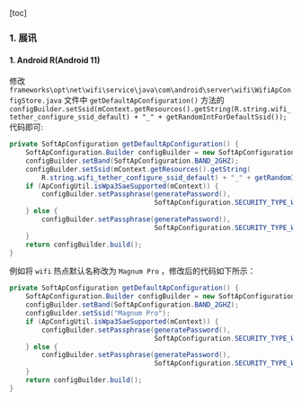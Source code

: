 [toc]

### 1. 展讯

#### 1. Android R(Android 11)

修改 `frameworks\opt\net\wifi\service\java\com\android\server\wifi\WifiApConfigStore.java` 文件中 `getDefaultApConfiguration()` 方法的 `configBuilder.setSsid(mContext.getResources().getString(R.string.wifi_tether_configure_ssid_default) + "_" + getRandomIntForDefaultSsid());` 代码即可:

```java
private SoftApConfiguration getDefaultApConfiguration() {
    SoftApConfiguration.Builder configBuilder = new SoftApConfiguration.Builder();
    configBuilder.setBand(SoftApConfiguration.BAND_2GHZ);
    configBuilder.setSsid(mContext.getResources().getString(
        R.string.wifi_tether_configure_ssid_default) + "_" + getRandomIntForDefaultSsid());
    if (ApConfigUtil.isWpa3SaeSupported(mContext)) {
        configBuilder.setPassphrase(generatePassword(),
                                    SoftApConfiguration.SECURITY_TYPE_WPA3_SAE_TRANSITION);
    } else {
        configBuilder.setPassphrase(generatePassword(),
                                    SoftApConfiguration.SECURITY_TYPE_WPA2_PSK);
    }
    return configBuilder.build();
}
```

例如将 `wifi` 热点默认名称改为 `Magnum Pro` ，修改后的代码如下所示：

```java
private SoftApConfiguration getDefaultApConfiguration() {
    SoftApConfiguration.Builder configBuilder = new SoftApConfiguration.Builder();
    configBuilder.setBand(SoftApConfiguration.BAND_2GHZ);
    configBuilder.setSsid("Magnum Pro");
    if (ApConfigUtil.isWpa3SaeSupported(mContext)) {
        configBuilder.setPassphrase(generatePassword(),
                                    SoftApConfiguration.SECURITY_TYPE_WPA3_SAE_TRANSITION);
    } else {
        configBuilder.setPassphrase(generatePassword(),
                                    SoftApConfiguration.SECURITY_TYPE_WPA2_PSK);
    }
    return configBuilder.build();
}
```

